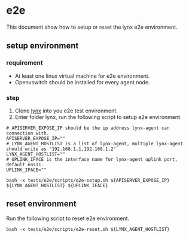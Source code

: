 # e2e
This document show how to setup or reset the lynx e2e environment.

## setup environment

### requirement
- At least one linux virtual machine for e2e environment.
- Openvswitch should be installed for every agent node.

### step
1. Clone [lynx](https://github.com/smartxworks/lynx.git) into you e2e test environment.
2. Enter folder lynx, run the following script to setup e2e environment.
```shell script
# APISERVER_EXPOSE_IP should be the ip address lynx-agent can connection with.
APISERVER_EXPOSE_IP=""
# LYNX_AGENT_HOSTLIST is a list of lynx-agent, multiple lynx-agent should write as "192.168.1.1,192.168.1.2"
LYNX_AGENT_HOSTLIST=""
# UPLINK_IFACE is the interface name for lynx-agent uplink port, default ens11.
UPLINK_IFACE=""

bash -x tests/e2e/scripts/e2e-setup.sh ${APISERVER_EXPOSE_IP} ${LYNX_AGENT_HOSTLIST} ${UPLINK_IFACE}
```

## reset environment
Run the following script to reset e2e environment.
```shell script
bash -x tests/e2e/scripts/e2e-reset.sh ${LYNX_AGENT_HOSTLIST}
```
